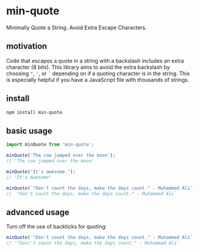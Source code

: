 # min-quote
Minimally Quote a String.  Avoid Extra Escape Characters.

## motivation
Code that escapes a quote in a string with a backslash includes an extra character (8 bits).
This library aims to avoid the extra backslash by choosing `"`, `'`, or <code>`</code>
depending on if a quoting character is in the string.  This is especially helpful
if you have a JavaScript file with thousands of strings. 

## install
```bash
npm install min-quote
```

## basic usage
```js
import minQuote from 'min-quote';

minQuote('The cow jumped over the moon');
// 'The cow jumped over the moon'

minQuote("It's awesome.");
// "It's Awesome"

minQuote(`"Don't count the days, make the days count." - Muhammad Ali`);
// `"Don't count the days, make the days count." - Muhammad Ali`
```

## advanced usage
Turn off the use of backticks for quoting:
```js
minQuote(`"Don't count the days, make the days count." - Muhammad Ali`, { backtick: false });
// '"Don\'t count the days, make the days count." - Muhammad Ali'
```
